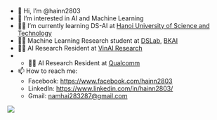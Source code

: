 - 👋 Hi, I’m @hainn2803
- 👀 I’m interested in AI and Machine Learning
- 👨‍🎓 I’m currently learning DS-AI at [Hanoi University of Science and Technology](https://hust.edu.vn)
- 👨‍💻 Machine Learning Research student at [DSLab](http://ds.soict.hust.edu.vn), [BKAI](https://bkai.ai)
- 👨‍💻 AI Research Resident at [VinAI Research](https://www.vinai.io)
- - 👨‍💻 AI Research Resident at [Qualcomm](https://www.qualcomm.com)
- 📫 How to reach me:
  - Facebook: https://www.facebook.com/hainn2803
  - LinkedIn: https://www.linkedin.com/in/hainn2803/
  - Gmail: namhai283287@gmail.com

<img src="https://github-readme-stats-sigma-five.vercel.app/api?username=hainn2803&&show_icons=true&title_color=ffffff&icon_color=bb2acf&text_color=daf7dc&bg_color=151515">
